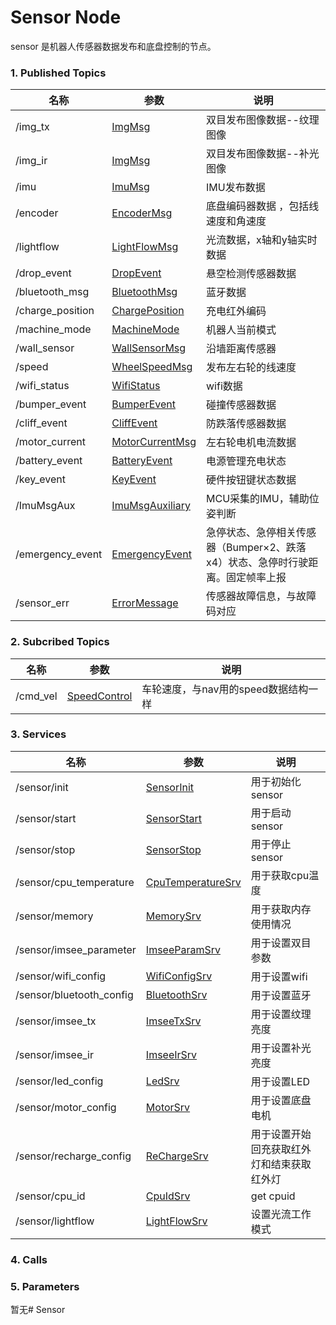# Sensor Node

sensor 是机器人传感器数据发布和底盘控制的节点。

### 1. Published Topics

| 名称             | 参数                                                                                                   | 说明                                |
| ---------------- | ------------------------------------------------------------------------------------------------------ | ----------------------------------- |
| /img_tx          | [ImgMsg](http://192.168.50.191:85/abby/source/abby_msg/-/blob/master/msg/sensor/ImgMsg.h)                 | 双目发布图像数据--纹理图像          |
| /img_ir          | [ImgMsg](http://192.168.50.191:85/abby/source/abby_msg/-/blob/master/msg/sensor/ImgMsg.h)                 | 双目发布图像数据--补光图像          |
| /imu             | [ImuMsg](http://192.168.50.191:85/abby/source/abby_msg/-/blob/master/msg/sensor/ImuMsg.h)                 | IMU发布数据                         |
| /encoder         | [EncoderMsg](http://192.168.50.191:85/abby/source/abby_msg/-/blob/master/msg/sensor/EncoderMsg.h)         | 底盘编码器数据 ，包括线速度和角速度 |
| /lightflow       | [LightFlowMsg](http://192.168.50.191:85/abby/source/abby_msg/-/blob/master/msg/sensor/LightFlowMsg.h)     | 光流数据，x轴和y轴实时数据          |
| /drop_event      | [DropEvent](http://192.168.50.191:85/abby/source/abby_msg/-/blob/master/msg/sensor/DropEvent.h)           | 悬空检测传感器数据                  |
| /bluetooth_msg   | [BluetoothMsg](http://192.168.50.191:85/abby/source/abby_msg/-/blob/master/msg/sensor/BluetoothMsg.h)     | 蓝牙数据                            |
| /charge_position | [ChargePosition](http://192.168.50.191:85/abby/source/abby_msg/-/blob/master/msg/sensor/ChargePosition.h) | 充电红外编码                            |
| /machine_mode    | [MachineMode](http://192.168.50.191:85/abby/source/abby_msg/-/blob/master/msg/sensor/MachineMode.h)       | 机器人当前模式                      |
| /wall_sensor     | [WallSensorMsg](http://192.168.50.191:85/abby/source/abby_msg/-/blob/master/msg/sensor/WallSensorMsg.h)   | 沿墙距离传感器                      |
| /speed           | [WheelSpeedMsg](http://192.168.50.191:85/abby/source/abby_msg/-/blob/master/msg/sensor/WheelSpeedMsg.h)   | 发布左右轮的线速度                  |
| /wifi_status     | [WifiStatus](http://192.168.50.191:85/abby/source/abby_msg/-/blob/master/msg/sensor/WifiStatus.h)         | wifi数据                            |
| /bumper_event    | [BumperEvent](http://192.168.50.191:85/abby/source/abby_msg/-/blob/master/msg/sensor/BumperEvent.h)       | 碰撞传感器数据                      |
| /cliff_event     | [CliffEvent](http://192.168.50.191:85/abby/source/abby_msg/-/blob/master/msg/sensor/CliffEvent.h)         | 防跌落传感器数据                    |
| /motor_current     | [MotorCurrentMsg](http://192.168.50.191:85/abby/source/abby_msg/-/blob/master/msg/sensor/MotorCurrentMsg.h)  | 左右轮电机电流数据                    |
| /battery_event | [BatteryEvent](http://192.168.50.191:85/abby/source/abby_msg/-/blob/master/msg/sensor/BatteryEvent.h) | 电源管理充电状态 |
| /key_event | [KeyEvent](http://192.168.50.191:85/abby/source/abby_msg/-/blob/master/msg/sensor/KeyEvent.h) | 硬件按钮键状态数据 |
| /ImuMsgAux | [ImuMsgAuxiliary](http://192.168.50.191:85/abby/source/abby_msg/-/blob/master/msg/sensor/ImuMsgAuxiliary.h) | MCU采集的IMU，辅助位姿判断 |
| /emergency_event | [EmergencyEvent](http://192.168.50.191:85/abby/source/abby_msg/-/blob/master/msg/sensor/EmergencyEvent.h) | 急停状态、急停相关传感器（Bumper×2、跌落x4）状态、急停时行驶距离。固定帧率上报 |
| /sensor_err | [ErrorMessage](http://192.168.50.191:85/abby/source/abby_msg/-/blob/master/msg/common/error/ErrorMessage.h) | 传感器故障信息，与故障码对应 |


### 2. Subcribed Topics

| 名称     | 参数                                                                                            | 说明                                 |
| -------- | ----------------------------------------------------------------------------------------------- | ------------------------------------ |
| /cmd_vel | [SpeedControl](http://192.168.50.191:85/abby/source/abby_msg/-/blob/master/msg/nav/SpeedControl.h) | 车轮速度，与nav用的speed数据结构一样 |

### 3. Services

| 名称                     | 参数                                                                                                         | 说明                 |
| ------------------------ | ------------------------------------------------------------------------------------------------------------ | -------------------- |
| /sensor/init             | [SensorInit](http://192.168.50.191:85/abby/source/abby_msg/-/blob/master/srv/sensor/SensorInit.h)               | 用于初始化sensor     |
| /sensor/start            | [SensorStart](http://192.168.50.191:85/abby/source/abby_msg/-/blob/master/srv/sensor/SensorStart.h)             | 用于启动sensor       |
| /sensor/stop             | [SensorStop](http://192.168.50.191:85/abby/source/abby_msg/-/blob/master/srv/sensor/SensorStop.h)               | 用于停止sensor       |
| /sensor/cpu_temperature  | [CpuTemperatureSrv](http://192.168.50.191:85/abby/source/abby_msg/-/blob/master/srv/sensor/CpuTemperatureSrv.h) | 用于获取cpu温度      |
| /sensor/memory           | [MemorySrv](http://192.168.50.191:85/abby/source/abby_msg/-/blob/master/srv/sensor/MemorySrv.h)                 | 用于获取内存使用情况 |
| /sensor/imsee_parameter  | [ImseeParamSrv](http://192.168.50.191:85/abby/source/abby_msg/-/blob/master/srv/sensor/ImseeParamSrv.h)         | 用于设置双目参数     |
| /sensor/wifi_config      | [WifiConfigSrv](http://192.168.50.191:85/abby/source/abby_msg/-/blob/master/srv/sensor/WifiConfigSrv.h)         | 用于设置wifi         |
| /sensor/bluetooth_config | [BluetoothSrv](http://192.168.50.191:85/abby/source/abby_msg/-/blob/master/srv/sensor/BluetoothSrv.h)           | 用于设置蓝牙         |
| /sensor/imsee_tx | [ImseeTxSrv](http://192.168.50.191:85/abby/source/abby_msg/-/blob/master/srv/sensor/ImseeTxSrv.h)           | 用于设置纹理亮度        |
| /sensor/imsee_ir | [ImseeIrSrv](http://192.168.50.191:85/abby/source/abby_msg/-/blob/master/srv/sensor/ImseeIrSrv.h)           | 用于设置补光亮度        |
| /sensor/led_config | [LedSrv ](http://192.168.50.191:85/abby/source/abby_msg/-/blob/master/srv/sensor/LedSrv.h) | 用于设置LED |
| /sensor/motor_config | [MotorSrv ](http://192.168.50.191:85/abby/source/abby_msg/-/blob/master/srv/sensor/MotorSrv.h) | 用于设置底盘电机 |
| /sensor/recharge_config | [ReChargeSrv ](http://192.168.50.191:85/abby/source/abby_msg/-/blob/master/srv/sensor/ReChargeSrv.h) | 用于设置开始回充获取红外灯和结束获取红外灯 |
| /sensor/cpu_id | [CpuIdSrv](http://192.168.50.191:85/abby/source/abby_msg/-/blob/master/srv/sensor/CpuIdSrv.h) | get cpuid|
| /sensor/lightflow | [LightFlowSrv](http://192.168.50.191:85/abby/source/abby_msg/-/blob/master/srv/sensor/LightFlowSrv.h) | 设置光流工作模式 |

### 4. Calls

### 5. Parameters

暂无# Sensor

